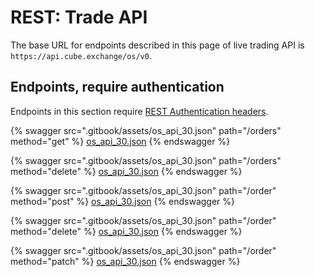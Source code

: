 # REST: Trade API

The base URL for endpoints described in this page of live trading API is `https://api.cube.exchange/os/v0`.

## Endpoints, require authentication

Endpoints in this section require [REST Authentication headers](README.md#rest-authentication-headers).

{% swagger src=".gitbook/assets/os_api_30.json" path="/orders" method="get" %}
[os_api_30.json](.gitbook/assets/os_api_30.json)
{% endswagger %}

{% swagger src=".gitbook/assets/os_api_30.json" path="/orders" method="delete" %}
[os_api_30.json](.gitbook/assets/os_api_30.json)
{% endswagger %}

{% swagger src=".gitbook/assets/os_api_30.json" path="/order" method="post" %}
[os_api_30.json](.gitbook/assets/os_api_30.json)
{% endswagger %}

{% swagger src=".gitbook/assets/os_api_30.json" path="/order" method="delete" %}
[os_api_30.json](.gitbook/assets/os_api_30.json)
{% endswagger %}

{% swagger src=".gitbook/assets/os_api_30.json" path="/order" method="patch" %}
[os_api_30.json](.gitbook/assets/os_api_30.json)
{% endswagger %}
